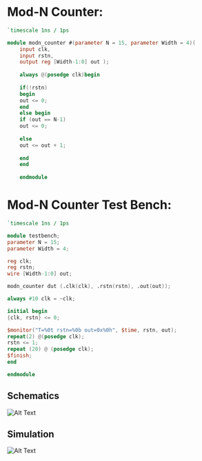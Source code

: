 # Mod-N Counter:

```verilog
`timescale 1ns / 1ps

module modn_counter #(parameter N = 15, parameter Width = 4)(
    input clk,
    input rstn,
    output reg [Width-1:0] out );
    
    always @(posedge clk)begin 
    
    if(!rstn)
    begin
    out <= 0;
    end
    else begin
    if (out == N-1)
    out <= 0;
    
    else
    out <= out + 1;
    
    end
    end
   
    endmodule
```

# Mod-N Counter Test Bench:

```verilog
`timescale 1ns / 1ps

module testbench;
parameter N = 15;
parameter Width = 4;

reg clk;
reg rstn;
wire [Width-1:0] out;

modn_counter dut (.clk(clk), .rstn(rstn), .out(out));

always #10 clk = ~clk;

initial begin
{clk, rstn} <= 0;

$monitor("T=%0t rstn=%0b out=0x%0h", $time, rstn, out);
repeat(2) @(posedge clk);
rstn <= 1;
repeat (20) @ (posedge clk);
$finish;
end

endmodule
```

## Schematics
![Alt Text](https://i.ibb.co/44X9b5n/Mod-N-Counter.png)

## Simulation
![Alt Text](https://i.ibb.co/hW3R9mw/Mod-N-Counter-TB.png)
